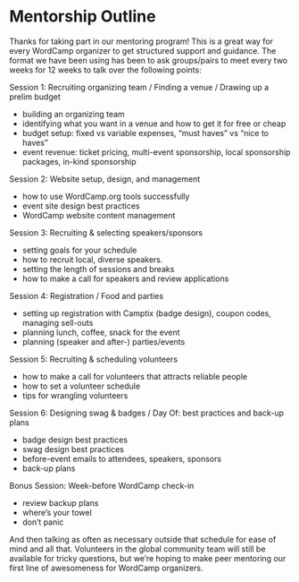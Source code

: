 # Mentorship Outline

Thanks for taking part in our mentoring program! This is a great way for every WordCamp organizer to get structured support and guidance. The format we have been using has been to ask groups/pairs to meet every two weeks for 12 weeks to talk over the following points:

Session 1: Recruiting organizing team / Finding a venue / Drawing up a prelim budget

*   building an organizing team
*   identifying what you want in a venue and how to get it for free or cheap
*   budget setup: fixed vs variable expenses, “must haves” vs “nice to haves”
*   event revenue: ticket pricing, multi-event sponsorship, local sponsorship packages, in-kind sponsorship

Session 2: Website setup, design, and management

*   how to use WordCamp.org tools successfully
*   event site design best practices
*   WordCamp website content management

Session 3: Recruiting & selecting speakers/sponsors

*   setting goals for your schedule
*   how to recruit local, diverse speakers.
*   setting the length of sessions and breaks
*   how to make a call for speakers and review applications

Session 4: Registration / Food and parties

*   setting up registration with Camptix (badge design), coupon codes, managing sell-outs
*   planning lunch, coffee, snack for the event
*   planning (speaker and after-) parties/events

Session 5: Recruiting & scheduling volunteers

*   how to make a call for volunteers that attracts reliable people
*   how to set a volunteer schedule
*   tips for wrangling volunteers

Session 6: Designing swag & badges / Day Of: best practices and back-up plans

*   badge design best practices
*   swag design best practices
*   before-event emails to attendees, speakers, sponsors
*   back-up plans

Bonus Session: Week-before WordCamp check-in

*   review backup plans
*   where’s your towel
*   don’t panic

And then talking as often as necessary outside that schedule for ease of mind and all that. Volunteers in the global community team will still be available for tricky questions, but we’re hoping to make peer mentoring our first line of awesomeness for WordCamp organizers.

<!--
*   [To-do](# "To-do")
-->
